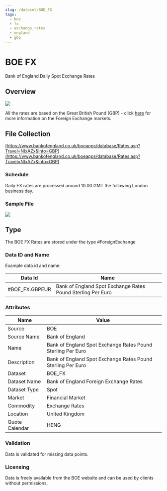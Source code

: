 ```yaml
---
slug: /dataset/BOE_FX
tags:
  - boe
  - fx
  - exchange_rates
  - england
  - gbp
---
```

BOE FX
======

Bank of England Daily Spot Exchange Rates

## Overview

![](/img/data/boe.png)

All the rates are based on the Great British Pound (GBP) - click [here](/docs/data/fx) for more information on the Foreign Exchange markets.

## File Collection

[https://www.bankofengland.co.uk/boeapps/database/Rates.asp?Travel=NIxAZx&into=GBP](https://www.bankofengland.co.uk/boeapps/database/Rates.asp?Travel=NIxAZx&into=GBP)

### Schedule

Daily FX rates are processed around 10.00 GMT the following London business day.

### Sample File

![](/attachments/216367276/229572792.png)

## Type

The BOE FX Rates are stored under the type #ForeignExchange

### Data ID and Name

Example data id and name:

|Data Id|Name|
|-|-|
|#BOE_FX.GBPEUR|Bank of England Spot Exchange Rates Pound Sterling Per Euro|

### Attributes

|Name|Value|
|-|-|
|Source|BOE|
|Source Name|Bank of England|
|Name|Bank of England Spot Exchange Rates Pound Sterling Per Euro|
|Description|Bank of England Spot Exchange Rates Pound Sterling Per Euro|
|Dataset|BOE_FX|
|Dataset Name|Bank of England Foreign Exchange Rates|
|Dataset Type|Spot|
|Market|Financial Market|
|Commodity|Exchange Rates|
|Location|United Kingdom|
|Quote Calendar|HENG|

### Validation

Data is validated for missing data points.

### Licensing

Data is freely available from the BOE website and can be used by clients without permissions.

